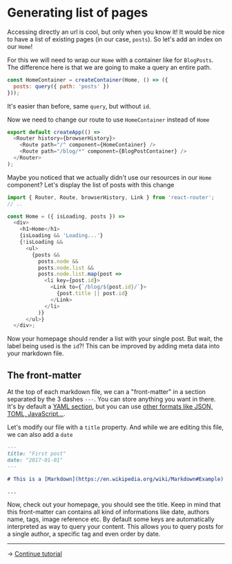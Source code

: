 # Generating list of pages

Accessing directly an url is cool, but only when you know it!
It would be nice to have a list of existing pages (in our case, ``posts``).
So let's add an index on our ``Home``!

For this we will need to wrap our ``Home`` with a container like for ``BlogPosts``.
The difference here is that we are going to make a query an entire path.

```js
const HomeContainer = createContainer(Home, () => ({
  posts: query({ path: 'posts' })
}));
```

It's easier than before, same ``query``, but without ``id``.

Now we need to change our route to use ``HomeContainer`` instead of ``Home``

```js
export default createApp(() =>
  <Router history={browserHistory}>
    <Route path="/" component={HomeContainer} />
    <Route path="/blog/*" component={BlogPostContainer} />
  </Router>
);
```

Maybe you noticed that we actually didn't use our resources in our ``Home`` component?
Let's display the list of posts with this change

```js
import { Router, Route, browserHistory, Link } from 'react-router';
// ..

const Home = ({ isLoading, posts }) =>
  <div>
    <h1>Home</h1>
    {isLoading && 'Loading...'}
    {!isLoading &&
      <ul>
        {posts &&
          posts.node &&
          posts.node.list &&
          posts.node.list.map(post =>
            <li key={post.id}>
              <Link to={`/blog/${post.id}/`}>
                {post.title || post.id}
              </Link>
            </li>
          )}
      </ul>}
  </div>;
```

Now your homepage should render a list with your single post.
But wait, the label being used is the ``id``?!
This can be improved by adding meta data into your markdown file.

## The front-matter

At the top of each markdown file, we can a "front-matter" in a section separated by  the 3 dashes ``---``.
You can store anything you want in there.
It's by default a
[YAML section](https://en.wikipedia.org/wiki/YAML#Sample_document),
but you can use
[other formats like JSON, TOML, JavaScript...](https://www.npmjs.com/package/gray-matter#highlights).

Let's modify our file with a ``title`` property.
And while we are editing this file, we can also add a ``date``

```md
---
title: "First post"
date: "2017-01-01"
---

# This is a [Markdown](https://en.wikipedia.org/wiki/Markdown#Example) file

...
```

Now, check out your homepage, you should see the title.
Keep in mind that this front-matter can contains all kind of informations like
date, authors name, tags, image reference etc.
By default some keys are automatically interpreted as way to query your content.
This allows you to query posts for a single author, a specific tag and even order by date.

---

→ [Continue tutorial](5.md)
